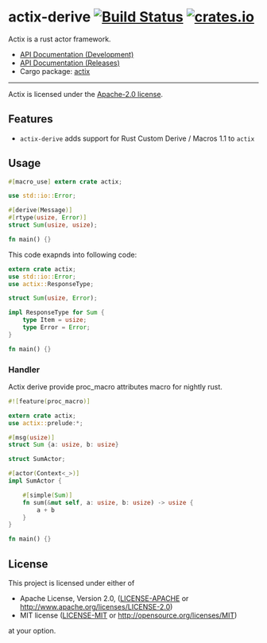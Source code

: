 # actix-derive [![Build Status](https://travis-ci.org/actix/actix-derive.svg?branch=master)](https://travis-ci.org/actix/actix-derive) [![crates.io](http://meritbadge.herokuapp.com/actix-derive)](https://crates.io/crates/actix-derive)

Actix is a rust actor framework.

* [API Documentation (Development)](http://actix.github.io/actix/actix/)
* [API Documentation (Releases)](https://docs.rs/actix/)
* Cargo package: [actix](https://crates.io/crates/actix)

---

Actix is licensed under the [Apache-2.0 license](http://opensource.org/licenses/APACHE-2.0).

## Features

* `actix-derive` adds support for Rust Custom Derive / Macros 1.1 to `actix`

## Usage

```rust
#[macro_use] extern crate actix;

use std::io::Error;

#[derive(Message)]
#[rtype(usize, Error)]
struct Sum(usize, usize);

fn main() {}
```

This code exapnds into following code:

```rust
extern crate actix;
use std::io::Error;
use actix::ResponseType;

struct Sum(usize, Error);

impl ResponseType for Sum {
    type Item = usize;
    type Error = Error;
}

fn main() {}
```

### Handler

Actix derive provide proc_macro attributes macro for nightly rust.

```rust
#![feature(proc_macro)]

extern crate actix;
use actix::prelude:*;

#[msg(usize)]
struct Sum {a: usize, b: usize}

struct SumActor;

#[actor(Context<_>)]
impl SumActor {

    #[simple(Sum)]
    fn sum(&mut self, a: usize, b: usize) -> usize {
        a + b
    }
}

fn main() {}
```

## License

This project is licensed under either of

 * Apache License, Version 2.0, ([LICENSE-APACHE](LICENSE-APACHE) or
   http://www.apache.org/licenses/LICENSE-2.0)
 * MIT license ([LICENSE-MIT](LICENSE-MIT) or
   http://opensource.org/licenses/MIT)

at your option.
